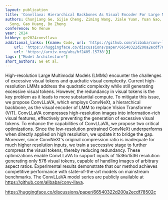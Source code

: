 ```yaml
---
layout: publication
title: 'Convllava: Hierarchical Backbones As Visual Encoder For Large Multimodal Models'
authors: Chunjiang Ge, Sijie Cheng, Ziming Wang, Jiale Yuan, Yuan Gao, Jun Song, Shiji
  Song, Gao Huang, Bo Zheng
conference: No Venue
year: 2024
bibkey: ge2024convllava
additional_links: [{name: Code, url: 'https://github.com/alibaba/conv-llava'}, {name: Code,
    url: 'https://huggingface.co/discussions/paper/66540322d200a2ecdf78502c'}, {name: Paper,
    url: 'https://arxiv.org/abs/hf2405.15738'}]
tags: ["Model Architecture"]
short_authors: Ge et al.
---
```

High-resolution Large Multimodal Models (LMMs) encounter the challenges of excessive visual tokens and quadratic visual complexity. Current high-resolution LMMs address the quadratic complexity while still generating excessive visual tokens. However, the redundancy in visual tokens is the key problem as it leads to more substantial compute. To mitigate this issue, we propose ConvLLaVA, which employs ConvNeXt, a hierarchical backbone, as the visual encoder of LMM to replace Vision Transformer (ViT). ConvLLaVA compresses high-resolution images into information-rich visual features, effectively preventing the generation of excessive visual tokens. To enhance the capabilities of ConvLLaVA, we propose two critical optimizations. Since the low-resolution pretrained ConvNeXt underperforms when directly applied on high resolution, we update it to bridge the gap. Moreover, since ConvNeXt's original compression ratio is inadequate for much higher resolution inputs, we train a successive stage to further compress the visual tokens, thereby reducing redundancy. These optimizations enable ConvLLaVA to support inputs of 1536x1536 resolution generating only 576 visual tokens, capable of handling images of arbitrary aspect ratios. Experimental results demonstrate that our method achieves competitive performance with state-of-the-art models on mainstream benchmarks. The ConvLLaVA model series are publicly available at https://github.com/alibaba/conv-llava.

https://huggingface.co/discussions/paper/66540322d200a2ecdf78502c